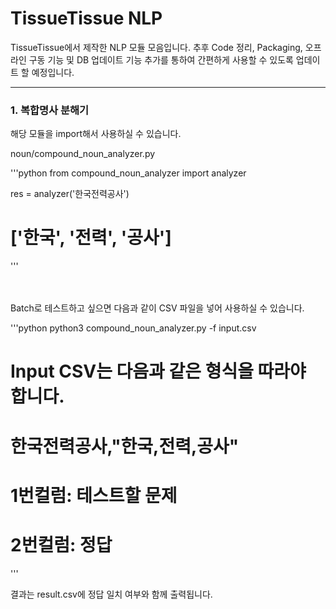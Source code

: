 # TissueTissue NLP

TissueTissue에서 제작한 NLP 모듈 모음입니다.
추후 Code 정리, Packaging, 오프라인 구동 기능 및 DB 업데이트 기능 추가를 통하여 간편하게 사용할 수 있도록 업데이트 할 예정입니다.

------

### 1. 복합명사 분해기

해당 모듈을 import해서 사용하실 수 있습니다.

noun/compound_noun_analyzer.py

'''python
from compound_noun_analyzer import analyzer

res = analyzer('한국전력공사')
# ['한국', '전력', '공사']
'''

<br>
<br>
Batch로 테스트하고 싶으면 다음과 같이 CSV 파일을 넣어 사용하실 수 있습니다.

'''python
python3 compound_noun_analyzer.py -f input.csv

# Input CSV는 다음과 같은 형식을 따라야 합니다.

# 한국전력공사,"한국,전력,공사"
# 1번컬럼: 테스트할 문제
# 2번컬럼: 정답
'''

결과는 result.csv에 정답 일치 여부와 함께 출력됩니다.

